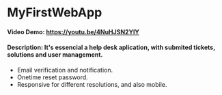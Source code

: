 # MyFirstWebApp
#### Video Demo:  <https://youtu.be/4NuHJSN2YIY>
#### Description: It's essencial a help desk aplication, with submited tickets, solutions and user management.
-  Email verification and notification.
-  Onetime reset password.
-  Responsive for different resolutions, and also mobile.